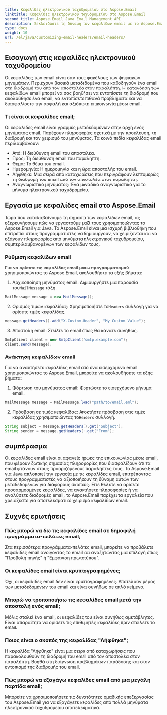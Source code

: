 ```yaml
---
title: Κεφαλίδες ηλεκτρονικού ταχυδρομείου στο Aspose.Email
linktitle: Κεφαλίδες ηλεκτρονικού ταχυδρομείου στο Aspose.Email
second_title: Aspose.Email Java Email Management API
description: Ξεκλειδώστε τη δύναμη των κεφαλίδων email με το Aspose.Email για Java. Μάθετε πώς να ορίζετε και να ανακτάτε κεφαλίδες email χωρίς κόπο.
type: docs
weight: 10
url: /el/java/customizing-email-headers/email-headers/
---
```


## Εισαγωγή στις κεφαλίδες ηλεκτρονικού ταχυδρομείου

Οι κεφαλίδες των email είναι σαν τους φακέλους των ψηφιακών μηνυμάτων. Περιέχουν βασικά μεταδεδομένα που καθοδηγούν ένα email στη διαδρομή του από τον αποστολέα στον παραλήπτη. Η κατανόηση των κεφαλίδων email μπορεί να σας βοηθήσει να εντοπίσετε τη διαδρομή που ακολούθησε ένα email, να εντοπίσετε πιθανά προβλήματα και να διασφαλίσετε την ασφαλή και αξιόπιστη επικοινωνία μέσω email.

### Τι είναι οι κεφαλίδες email;

Οι κεφαλίδες email είναι γραμμές μεταδεδομένων στην αρχή ενός μηνύματος email. Παρέχουν πληροφορίες σχετικά με την προέλευση, τη διαδρομή και τον χειρισμό του μηνύματος. Τα κοινά πεδία κεφαλίδας email περιλαμβάνουν:

- Από: Η διεύθυνση email του αποστολέα.
- Προς: Τη διεύθυνση email του παραλήπτη.
- Θέμα: Το θέμα του email.
- Ημερομηνία: Η ημερομηνία και η ώρα αποστολής του email.
- Λήφθηκε: Μια σειρά από καταχωρίσεις που περιγράφουν λεπτομερώς τη διαδρομή του email από τον αποστολέα στον παραλήπτη.
- Αναγνωριστικό μηνύματος: Ένα μοναδικό αναγνωριστικό για το μήνυμα ηλεκτρονικού ταχυδρομείου.

## Εργασία με κεφαλίδες email στο Aspose.Email

Τώρα που καταλαβαίνουμε τη σημασία των κεφαλίδων email, ας εξερευνήσουμε πώς να εργαστούμε μαζί τους χρησιμοποιώντας το Aspose.Email για Java. Το Aspose.Email είναι μια ισχυρή βιβλιοθήκη που επιτρέπει στους προγραμματιστές να δημιουργούν, να χειρίζονται και να εξάγουν πληροφορίες από μηνύματα ηλεκτρονικού ταχυδρομείου, συμπεριλαμβανομένων των κεφαλίδων τους.

### Ρύθμιση κεφαλίδων email

Για να ορίσετε τις κεφαλίδες email μέσω προγραμματισμού χρησιμοποιώντας το Aspose.Email, ακολουθήστε τα εξής βήματα:

1.  Αρχικοποίηση μηνύματος email: Δημιουργήστε μια παρουσία του`MailMessage` τάξη.

```java
MailMessage message = new MailMessage();
```

2.  Ορισμός τιμών κεφαλίδας: Χρησιμοποιήστε το`Headers` συλλογή για να ορίσετε τιμές κεφαλίδας.

```java
message.getHeaders().add("X-Custom-Header", "My Custom Value");
```

3. Αποστολή email: Στείλτε το email όπως θα κάνατε συνήθως.

```java
SmtpClient client = new SmtpClient("smtp.example.com");
client.send(message);
```

### Ανάκτηση κεφαλίδων email

Για να ανακτήσετε κεφαλίδες email από ένα εισερχόμενο email χρησιμοποιώντας το Aspose.Email, μπορείτε να ακολουθήσετε τα εξής βήματα:

1. Φόρτωση του μηνύματος email: Φορτώστε το εισερχόμενο μήνυμα email.

```java
MailMessage message = MailMessage.load("path/to/email.eml");
```

2. Πρόσβαση σε τιμές κεφαλίδας: Αποκτήστε πρόσβαση στις τιμές κεφαλίδας χρησιμοποιώντας το`Headers` συλλογή.

```java
String subject = message.getHeaders().get("Subject");
String sender = message.getHeaders().get("From");
```

## συμπέρασμα

Οι κεφαλίδες email είναι οι αφανείς ήρωες της επικοινωνίας μέσω email, που φέρουν ζωτικής σημασίας πληροφορίες που διασφαλίζουν ότι τα email φτάνουν στους προοριζόμενους παραλήπτες τους. Το Aspose.Email για Java απλοποιεί την εργασία με τις κεφαλίδες email, επιτρέποντας στους προγραμματιστές να αξιοποιήσουν τη δύναμη αυτών των μεταδεδομένων για διάφορους σκοπούς. Είτε θέλετε να ορίσετε προσαρμοσμένες κεφαλίδες, να ανακτήσετε πληροφορίες ή να αναλύσετε διαδρομές email, το Aspose.Email παρέχει τα εργαλεία που χρειάζεστε για αποτελεσματικό χειρισμό κεφαλίδων email.

## Συχνές ερωτήσεις

### Πώς μπορώ να δω τις κεφαλίδες email σε δημοφιλή προγράμματα-πελάτες email;

Στα περισσότερα προγράμματα-πελάτες email, μπορείτε να προβάλετε κεφαλίδες email ανοίγοντας το email και αναζητώντας μια επιλογή όπως "Προβολή πηγής" ή "Εμφάνιση πρωτοτύπου".

### Οι κεφαλίδες email είναι κρυπτογραφημένες;

Όχι, οι κεφαλίδες email δεν είναι κρυπτογραφημένες. Αποτελούν μέρος των μεταδεδομένων του email και είναι συνήθως σε απλό κείμενο.

### Μπορώ να τροποποιήσω τις κεφαλίδες email μετά την αποστολή ενός email;

Μόλις σταλεί ένα email, οι κεφαλίδες του είναι συνήθως αμετάβλητες. Είναι απαραίτητο να ορίσετε τις επιθυμητές κεφαλίδες πριν στείλετε το email.

### Ποιος είναι ο σκοπός της κεφαλίδας "Λήφθηκε";

Η κεφαλίδα "Λήφθηκε" είναι μια σειρά από καταχωρήσεις που παρακολουθούν τη διαδρομή του email από τον αποστολέα στον παραλήπτη. Βοηθά στη διάγνωση προβλημάτων παράδοσης και στον εντοπισμό της διαδρομής του email.

### Πώς μπορώ να εξαγάγω κεφαλίδες email από μια μεγάλη παρτίδα email;

Μπορείτε να χρησιμοποιήσετε τις δυνατότητες ομαδικής επεξεργασίας του Aspose.Email για να εξαγάγετε κεφαλίδες από πολλά μηνύματα ηλεκτρονικού ταχυδρομείου αποτελεσματικά.